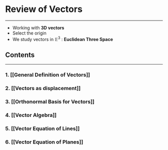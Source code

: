 # Review of Vectors
---
- Working with **3D vectors**
- Select the origin
- We study vectors in $\mathbb{E}^3$ : **Euclidean Three Space**
## Contents
---
### 1. [[General Definition of Vectors]]
### 2. [[Vectors as displacement]]

### 3. [[Orthonormal Basis for Vectors]]

### 4. [[Vector Algebra]]







### 5. [[Vector Equation of Lines]]

### 6. [[Vector Equation of Planes]]
